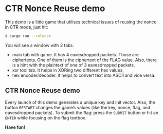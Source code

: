 # CTR Nonce Reuse demo

This demo is a little game that utilises technical issues of reusing the nonce in CTR mode,
just hit:
```bash
$ cargo run --release
```
You will see a window with 3 tabs:
- main tab with game. It has 4 eavesdropped packets. Those are ciphertexts. One of them is the ciphertext of the FLAG value. Also, there is a hint with the plaintext of one of 3 eavesdropped packets.
- xor tool tab. It helps in XORing two different hex values;
- hex encoder/decoder. It helps to convert text into ASCII and vice versa.

## CTR Nonce Reuse demo

Every launch of this demo generates a unique key and init vector. Also, the button `RESTART` changes the game’s values (like the key, nonce, flag, and eavesdropped packets).
To submit the flag: press the `SUBMIT` button or hit an `ENTER` while focusing on the flag textbox.

**Have fun!**
 
